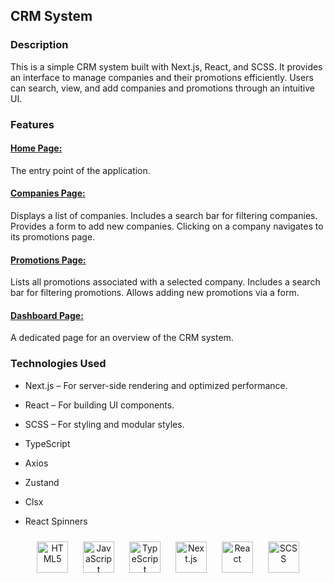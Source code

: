 ## CRM System

### Description

This is a simple CRM system built with Next.js, React, and SCSS. It provides an interface to manage companies and their promotions efficiently. Users can search, view, and add companies and promotions through an intuitive UI.

### Features

####  [Home Page:](https://crm-git-main-tatianas-projects-3041114c.vercel.app/)

The entry point of the application.

####  [Companies Page:](https://crm-git-main-tatianas-projects-3041114c.vercel.app/companies)

Displays a list of companies.
Includes a search bar for filtering companies. Provides a form to add new companies.
Clicking on a company navigates to its promotions page.

####  [Promotions Page:](https://crm-git-main-tatianas-projects-3041114c.vercel.app/companies/1)

Lists all promotions associated with a selected company.
Includes a search bar for filtering promotions.
Allows adding new promotions via a form.

####  [Dashboard Page:](https://crm-git-main-tatianas-projects-3041114c.vercel.app/dashboard)

A dedicated page for an overview of the CRM system.

### Technologies Used

- Next.js – For server-side rendering and optimized performance.

- React – For building UI components.

- SCSS – For styling and modular styles.

- TypeScript

- Axios

- Zustand

- Clsx

- React Spinners

<p align="center">
    <img src="https://cdn.jsdelivr.net/gh/devicons/devicon/icons/html5/html5-original.svg" width="50" alt="HTML5" style="margin: 10px;"/>
  <img src="https://cdn.jsdelivr.net/gh/devicons/devicon/icons/javascript/javascript-original.svg" width="50" alt="JavaScript" style="margin: 10px;"/>
  <img src="https://cdn.jsdelivr.net/gh/devicons/devicon/icons/typescript/typescript-original.svg" width="50" alt="TypeScript" style="margin: 10px;"/>
  <img src="https://cdn.jsdelivr.net/gh/devicons/devicon/icons/nextjs/nextjs-original.svg" width="50" alt="Next.js" style="margin: 10px;"/>
  <img src="https://cdn.jsdelivr.net/gh/devicons/devicon/icons/react/react-original.svg" width="50" alt="React" style="margin: 10px;"/>
  <img src="https://cdn.jsdelivr.net/gh/devicons/devicon/icons/sass/sass-original.svg" width="50" alt="SCSS" style="margin: 10px;"/>
</p>
